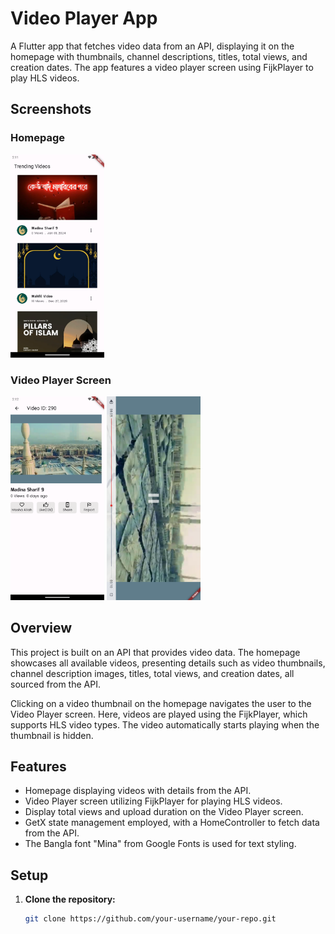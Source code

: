 # Video Player App

A Flutter app that fetches video data from an API, displaying it on the homepage with thumbnails, channel descriptions, titles, total views, and creation dates. The app features a video player screen using FijkPlayer to play HLS videos.

## Screenshots

### Homepage
<img src="/home.png" alt="Screenshot 1" width="150"/>


### Video Player Screen

<img src="/video.png" alt="Screenshot 1" width="150"/>
<img src="/videoplayer.png" alt="Screenshot 1" width="150"/>

## Overview

This project is built on an API that provides video data. The homepage showcases all available videos, presenting details such as video thumbnails, channel description images, titles, total views, and creation dates, all sourced from the API.

Clicking on a video thumbnail on the homepage navigates the user to the Video Player screen. Here, videos are played using the FijkPlayer, which supports HLS video types. The video automatically starts playing when the thumbnail is hidden.

## Features

- Homepage displaying videos with details from the API.
- Video Player screen utilizing FijkPlayer for playing HLS videos.
- Display total views and upload duration on the Video Player screen.
- GetX state management employed, with a HomeController to fetch data from the API.
- The Bangla font "Mina" from Google Fonts is used for text styling.

## Setup

1. **Clone the repository:**

   ```bash
   git clone https://github.com/your-username/your-repo.git
